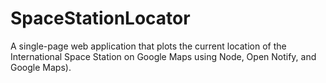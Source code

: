 # SpaceStationLocator

A single-page web application that plots the current location of the International Space Station on Google Maps using Node, Open Notify, and Google Maps).
